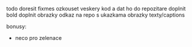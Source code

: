 todo
  doresit fixmes
  ozkouset veskery kod a dat ho do repozitare
  doplnit bold
  doplnit obrazky
  odkaz na repo s ukazkama
  obrazky texty/captions

bonusy:
  - neco pro zelenace
